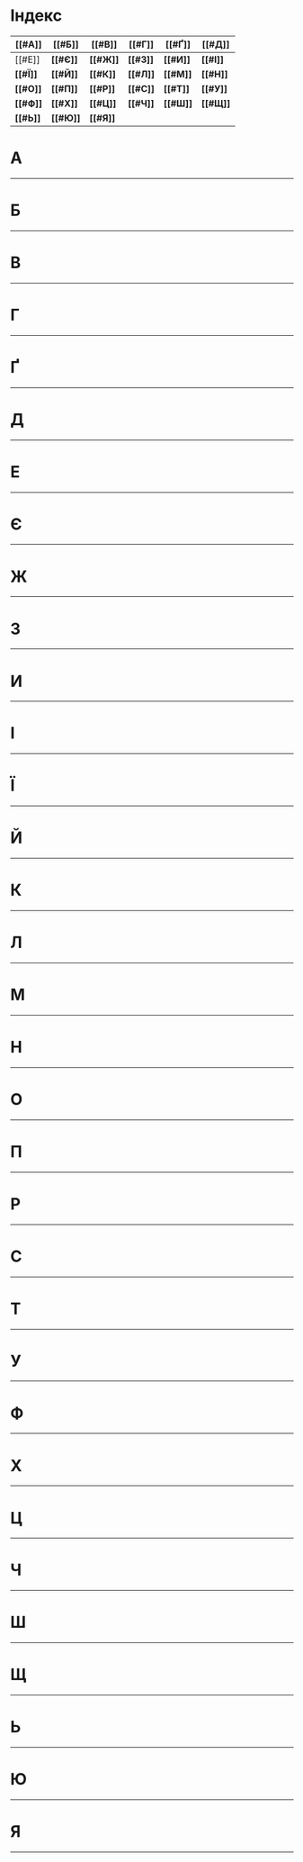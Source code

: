 # Індекс

| [[#А]]     | [[#Б]]     | [[#В]]     | [[#Г]]     | [[#Ґ]]     | [[#Д]]     |
| ---------- | ---------- | ---------- | ---------- | ---------- | ---------- |
| [[#Е]]     | **[[#Є]]** | **[[#Ж]]** | **[[#З]]** | **[[#И]]** | **[[#І]]** |
| **[[#Ї]]** | **[[#Й]]** | **[[#К]]** | **[[#Л]]** | **[[#М]]** | **[[#Н]]** |
| **[[#О]]** | **[[#П]]** | **[[#Р]]** | **[[#С]]** | **[[#Т]]** | **[[#У]]** |
| **[[#Ф]]** | **[[#Х]]** | **[[#Ц]]** | **[[#Ч]]** | **[[#Ш]]** | **[[#Щ]]** |
| **[[#Ь]]** | **[[#Ю]]** | **[[#Я]]** |            |            |            |

# А
---

# Б
---

# В
---

# Г
---

# Ґ
---

# Д
---

# Е
---

# Є
---

# Ж
---

# З
---

# И
---

# І
---

# Ї
---

# Й
---

# К
---

# Л
---

# М
---

# Н
---

# О
---

# П
---

# Р
---

# С
---

# Т
---

# У
---

# Ф
---

# Х
---

# Ц
---

# Ч
---

# Ш
---

# Щ
---

# Ь
---

# Ю
---

# Я
---

